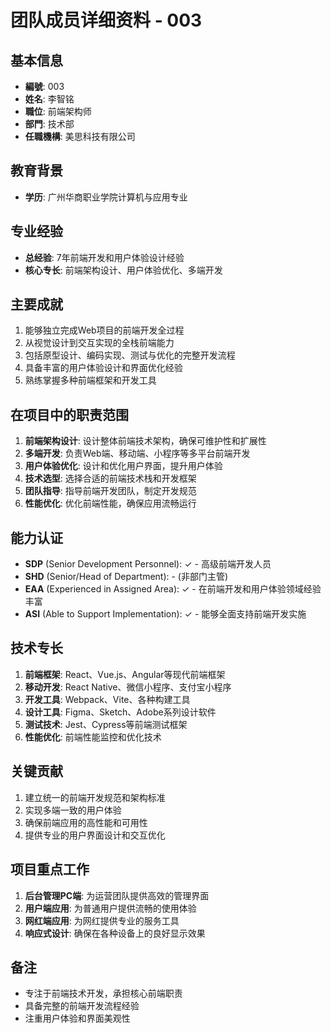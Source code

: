 # 团队成员详细资料 - 003

## 基本信息
- **編號**: 003
- **姓名**: 李智铭
- **職位**: 前端架构师
- **部門**: 技术部
- **任職機構**: 美思科技有限公司

## 教育背景
- **学历**: 广州华商职业学院计算机与应用专业

## 专业经验
- **总经验**: 7年前端开发和用户体验设计经验
- **核心专长**: 前端架构设计、用户体验优化、多端开发

## 主要成就
1. 能够独立完成Web项目的前端开发全过程
2. 从视觉设计到交互实现的全栈前端能力
3. 包括原型设计、编码实现、测试与优化的完整开发流程
4. 具备丰富的用户体验设计和界面优化经验
5. 熟练掌握多种前端框架和开发工具

## 在项目中的职责范围
1. **前端架构设计**: 设计整体前端技术架构，确保可维护性和扩展性
2. **多端开发**: 负责Web端、移动端、小程序等多平台前端开发
3. **用户体验优化**: 设计和优化用户界面，提升用户体验
4. **技术选型**: 选择合适的前端技术栈和开发框架
5. **团队指导**: 指导前端开发团队，制定开发规范
6. **性能优化**: 优化前端性能，确保应用流畅运行

## 能力认证
- **SDP** (Senior Development Personnel): ✓ - 高级前端开发人员
- **SHD** (Senior/Head of Department): - (非部门主管)
- **EAA** (Experienced in Assigned Area): ✓ - 在前端开发和用户体验领域经验丰富
- **ASI** (Able to Support Implementation): ✓ - 能够全面支持前端开发实施

## 技术专长
1. **前端框架**: React、Vue.js、Angular等现代前端框架
2. **移动开发**: React Native、微信小程序、支付宝小程序
3. **开发工具**: Webpack、Vite、各种构建工具
4. **设计工具**: Figma、Sketch、Adobe系列设计软件
5. **测试技术**: Jest、Cypress等前端测试框架
6. **性能优化**: 前端性能监控和优化技术

## 关键贡献
1. 建立统一的前端开发规范和架构标准
2. 实现多端一致的用户体验
3. 确保前端应用的高性能和可用性
4. 提供专业的用户界面设计和交互优化

## 项目重点工作
1. **后台管理PC端**: 为运营团队提供高效的管理界面
2. **用户端应用**: 为普通用户提供流畅的使用体验
3. **网红端应用**: 为网红提供专业的服务工具
4. **响应式设计**: 确保在各种设备上的良好显示效果

## 备注
- 专注于前端技术开发，承担核心前端职责
- 具备完整的前端开发流程经验
- 注重用户体验和界面美观性 